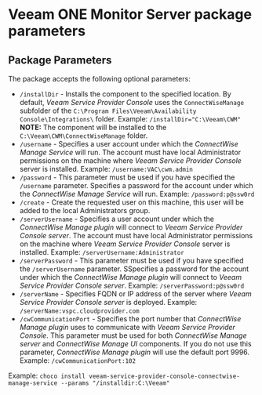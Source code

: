 # Veeam ONE Monitor Server package parameters

## Package Parameters

The package accepts the following optional parameters:

* `/installDir` - Installs the component to the specified location. By default, _Veeam Service Provider Console_ uses the `ConnectWiseManage` subfolder of the `C:\Program Files\Veeam\Availability Console\Integrations\` folder. Example: `/installDir="C:\Veeam\CWM"` **NOTE:** The component will be installed to the `C:\Veeam\CWM\ConnectWiseManage` folder.
* `/username` - Specifies a user account under which the _ConnectWise Manage Service_ will run. The account must have local Administrator permissions on the machine where _Veeam Service Provider Console_ server is installed. Example: `/username:VAC\cwm.admin`
* `/password` - This parameter must be used if you have specified the `/username` parameter. Specifies a password for the account under which the _ConnectWise Manage Service_ will run. Example: `/password:p@ssw0rd`
* `/create` - Create the requested user on this machine, this user will be added to the local Administrators group.
* `/serverUsername` - Specifies a user account under which the _ConnectWise Manage plugin_ will connect to _Veeam Service Provider Console server_. The account must have local Administrator permissions on the machine where _Veeam Service Provider Console_ server is installed. Example: `/serverUsername:Administrator`
* `/serverPassword` - This parameter must be used if you have specified the `/serverUsername` parameter. SSpecifies a password for the account under which the _ConnectWise Manage plugin_ will connect to _Veeam Service Provider Console server_. Example: `/serverPassword:p@ssw0rd`
* `/serverName` - Specifies FQDN or IP address of the server where _Veeam Service Provider Console server_ is deployed. Example: `/serverName:vspc.cloudprovider.com`
* `/cwCommunicationPort` - Specifies the port number that _ConnectWise Manage plugin_ uses to communicate with _Veeam Service Provider Console_. This parameter must be used for both _ConnectWise Manage server_ and _ConnectWise Manage UI_ components. If you do not use this parameter, _ConnectWise Manage plugin_ will use the default port 9996. Example: `/cwCommunicationPort:102`

Example: `choco install veeam-service-provider-console-connectwise-manage-service --params "/installdir:C:\Veeam"`
